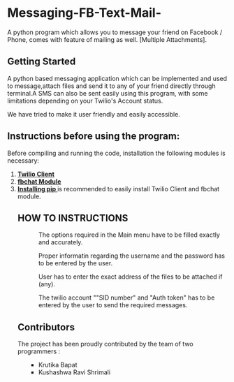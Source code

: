 # Messaging-FB-Text-Mail-

A python program which allows you to message your friend on Facebook / Phone, comes with feature of mailing as well. [Multiple Attachments].

<html>
<body>
<h2> Getting Started </h2>

<p> A python based messaging application which can be implemented and used to message,attach files and send it to any of your friend directly through terminal.A SMS can also be sent easily using this program, with some limitations depending on your Twilio's Account status. 

We have tried to make it user friendly and easily accessible. </p>

<h2> Instructions before using the program: </h2>
<p>
Before compiling and running the code, installation the following modules is necessary: </p>
<p>
<ol>
<li> <a href="https://www.twilio.com/docs/libraries/python"> <b> Twilio Client </b> </a> </li>
<li> <a href="https://pypi.python.org/pypi/fbchat/"> <b> fbchat Module </b></a> </li>
<li> <a href="https://pip.pypa.io/en/stable/installing/"> <b> Installing pip </b> </a> is recommended to easily install Twilio Client and fbchat module.  </li>
</p>
</ol>
<ol> 
<h2> HOW TO INSTRUCTIONS </h2>
<p>
<ol>
<ul> The options required in the Main menu have to be filled exactly and accurately. </ul>
<ul> Proper informatin regarding the username and the password has to be entered by the user. </ul>
<ul> User has to enter the exact address of the files to be attached if (any). </ul>
<ul> The twilio account ""SID number" and "Auth token" has to be entered by the user to send the required messages. </ul>
</ol>

<h2> Contributors </h2>

<p> The project has been proudly contributed by the team of two programmers :  </p>
<p>
<ol>
<ul>
<li> Krutika Bapat </li>
<li> Kushashwa Ravi Shrimali </li>
</ul>
</ol>
</p>
</body>
</html>















